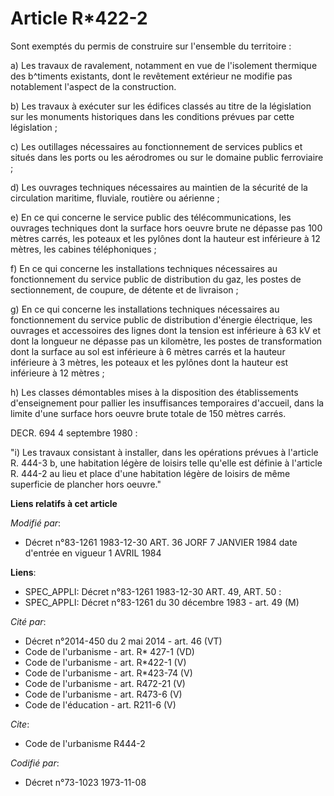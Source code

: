# Article R*422-2

Sont exemptés du permis de construire sur l'ensemble du territoire :

a) Les travaux de ravalement, notamment en vue de l'isolement thermique des b^timents existants, dont le revêtement extérieur
ne modifie pas notablement l'aspect de la construction.

b) Les travaux à exécuter sur les édifices classés au titre de la législation sur les monuments historiques dans les
conditions prévues par cette législation ;

c) Les outillages nécessaires au fonctionnement de services publics et situés dans les ports ou les aérodromes ou sur le
domaine public ferroviaire ;

d) Les ouvrages techniques nécessaires au maintien de la sécurité de la circulation maritime, fluviale, routière ou
aérienne ;

e) En ce qui concerne le service public des télécommunications, les ouvrages techniques dont la surface hors oeuvre brute ne
dépasse pas 100 mètres carrés, les poteaux et les pylônes dont la hauteur est inférieure à 12 mètres, les cabines
téléphoniques ;

f) En ce qui concerne les installations techniques nécessaires au fonctionnement du service public de distribution du gaz,
les postes de sectionnement, de coupure, de détente et de livraison ;

g) En ce qui concerne les installations techniques nécessaires au fonctionnement du service public de distribution d'énergie
électrique, les ouvrages et accessoires des lignes dont la tension est inférieure à 63 kV et dont la longueur ne dépasse pas
un kilomètre, les postes de transformation dont la surface au sol est inférieure à 6 mètres carrés et la hauteur inférieure à
3 mètres, les poteaux et les pylônes dont la hauteur est inférieure à 12 mètres ;

h) Les classes démontables mises à la disposition des établissements d'enseignement pour pallier les insuffisances
temporaires d'accueil, dans la limite d'une surface hors oeuvre brute totale de 150 mètres carrés.

DECR. 694 4 septembre 1980 :

"i) Les travaux consistant à installer, dans les opérations prévues à l'article R. 444-3 b, une habitation légère de loisirs
telle qu'elle est définie à l'article R. 444-2 au lieu et place d'une habitation légère de loisirs de même superficie de
plancher hors oeuvre."

**Liens relatifs à cet article**

_Modifié par_:

  - Décret n°83-1261 1983-12-30 ART. 36 JORF 7 JANVIER 1984 date d'entrée en vigueur 1 AVRIL 1984

**Liens**:

  - SPEC_APPLI: Décret n°83-1261 1983-12-30 ART. 49, ART. 50 :
  - SPEC_APPLI: Décret n°83-1261 du 30 décembre 1983 - art. 49 (M)

_Cité par_:

  - Décret n°2014-450 du 2 mai 2014 - art. 46 (VT)
  - Code de l'urbanisme - art. R* 427-1 (VD)
  - Code de l'urbanisme - art. R*422-1 (V)
  - Code de l'urbanisme - art. R*423-74 (V)
  - Code de l'urbanisme - art. R472-21 (V)
  - Code de l'urbanisme - art. R473-6 (V)
  - Code de l'éducation - art. R211-6 (V)

_Cite_:

  - Code de l'urbanisme R444-2

_Codifié par_:

  - Décret n°73-1023 1973-11-08
